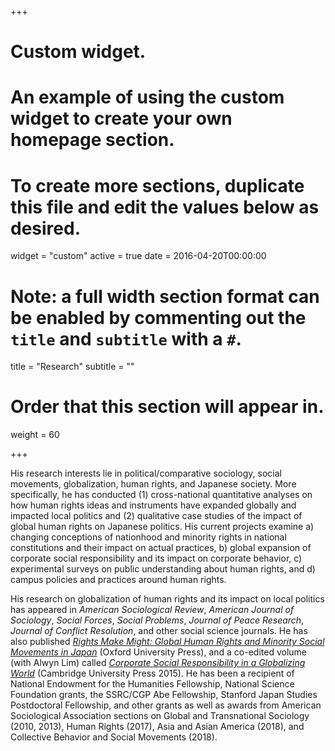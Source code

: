 +++
# Custom widget.
# An example of using the custom widget to create your own homepage section.
# To create more sections, duplicate this file and edit the values below as desired.
widget = "custom"
active = true
date = 2016-04-20T00:00:00

# Note: a full width section format can be enabled by commenting out the `title` and `subtitle` with a `#`.
title = "Research"
subtitle = ""

# Order that this section will appear in.
weight = 60

+++

His research interests lie in political/comparative sociology, social movements, globalization, human rights, and Japanese society. More specifically, he has conducted (1) cross-national quantitative analyses on how human rights ideas and instruments have expanded globally and impacted local politics and (2) qualitative case studies of the impact of global human rights on Japanese politics. His current projects examine a) changing conceptions of nationhood and minority rights in national constitutions and their impact on actual practices, b) global expansion of corporate social responsibility and its impact on corporate behavior, c) experimental surveys on public understanding about human rights, and d) campus policies and practices around human rights.

His research on globalization of human rights and its impact on local politics has appeared in _American Sociological Review_, _American Journal of Sociology_, _Social Forces_, _Social Problems_, _Journal of Peace Research_, _Journal of Conflict Resolution_, and other social science journals. He has also published [_Rights Make Might: Global Human Rights and Minority Social Movements in Japan_](https://global.oup.com/academic/product/rights-make-might-9780190853112?cc=us&lang=en&#) (Oxford University Press), and a co-edited volume (with Alwyn Lim) called [_Corporate Social Responsibility in a Globalizing World_](http://www.cambridge.org/US/academic/subjects/sociology/political-sociology/corporate-social-responsibility-globalizing-world#contentsTabAnchor) (Cambridge University Press 2015). He has been a recipient of National Endowment for the Humanities Fellowship, National Science Foundation grants, the SSRC/CGP Abe Fellowship, Stanford Japan Studies Postdoctoral Fellowship, and other grants as well as awards from American Sociological Association sections on Global and Transnational Sociology (2010, 2013), Human Rights (2017), Asia and Asian America (2018), and Collective Behavior and Social Movements (2018). 